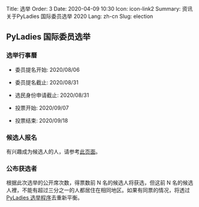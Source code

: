Title: 选举
Order: 3
Date: 2020-04-09 10:30
Icon: icon-link2
Summary: 资讯关于PyLadies 国际委员选举 2020
Lang: zh-cn
Slug: election

## PyLadies 国际委员选举

###  选举行事曆


- 委员提名开始: 2020/08/06
- 委员提名截止: 2020/08/31

- 选民身份申请截止: 2020/08/31
- 投票开始: 2020/09/07
- 投票结束: 2020/09/18


###   候选人报名
有兴趣成为候选人的人，请参考[此页面](http://elections.pyladies.com/pages/zh-cn/apply.html)。


###  公布获选者

根据此次选举的公开席次数，得票数前 N 名的候选人将获选，但这前 N 名的候选人裡，不能有超过三分之一的人都居住在相同地区。如果有同票的情况，将透过[PyLadies 选举程序](https://github.com/pyladies/pyladies-council-election#in-the-event-of-a-tie)去重新平衡。

